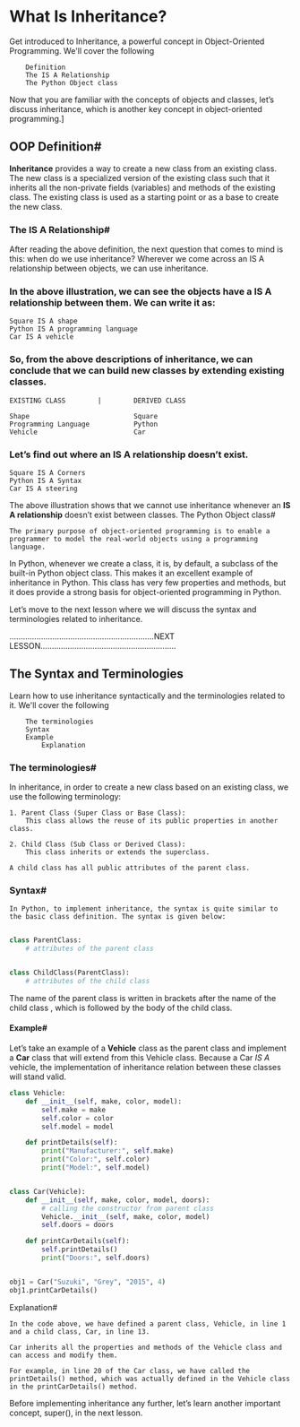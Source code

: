 # What Is Inheritance?

Get introduced to Inheritance, a powerful concept in Object-Oriented Programming.
We'll cover the following

        Definition
        The IS A Relationship
        The Python Object class

Now that you are familiar with the concepts of objects and classes, let’s discuss inheritance, which is another key concept in object-oriented programming.]


## OOP Definition#

**Inheritance** provides a way to create a new class from an existing class. The new class is a specialized version of the existing class such that it inherits all the non-private fields (variables) and methods of the existing class. The existing class is used as a starting point or as a base to create the new class.


### The IS A Relationship#

After reading the above definition, the next question that comes to mind is this: when do we use inheritance? Wherever we come across an IS A relationship between objects, we can use inheritance.

### In the above illustration, we can see the objects have a IS A relationship between them. We can write it as:

    Square IS A shape
    Python IS A programming language
    Car IS A vehicle

### So, from the above descriptions of inheritance, we can conclude that we can build new classes by extending existing classes.

    EXISTING CLASS 	      |        DERIVED CLASS
    
    Shape 	                       Square
    Programming Language 	       Python
    Vehicle 	                   Car

### Let’s find out where an IS A relationship doesn’t exist.

    Square IS A Corners
    Python IS A Syntax
    Car IS A steering

The above illustration shows that we cannot use inheritance whenever an **IS A relationship** doesn’t exist between classes.
The Python Object class#

    The primary purpose of object-oriented programming is to enable a programmer to model the real-world objects using a programming language.

In Python, whenever we create a class, it is, by default, a subclass of the built-in Python object class. This makes it an excellent example of inheritance in Python. This class has very few properties and methods, but it does provide a strong basis for object-oriented programming in Python.

Let’s move to the next lesson where we will discuss the syntax and terminologies related to inheritance.





 ................................................................NEXT LESSON............................................................

 ## The Syntax and Terminologies

Learn how to use inheritance syntactically and the terminologies related to it.
We'll cover the following

        The terminologies
        Syntax
        Example
            Explanation

### The terminologies#

In inheritance, in order to create a new class based on an existing class, we use the following terminology:

    1. Parent Class (Super Class or Base Class): 
        This class allows the reuse of its public properties in another class.

    2. Child Class (Sub Class or Derived Class): 
        This class inherits or extends the superclass.

    A child class has all public attributes of the parent class.

### Syntax#

    In Python, to implement inheritance, the syntax is quite similar to the basic class definition. The syntax is given below:
```python

class ParentClass:
    # attributes of the parent class


class ChildClass(ParentClass):
    # attributes of the child class

```

The name of the parent class is written in brackets after the name of the child class , which is followed by the body of the child class.

#### Example#

Let’s take an example of a **Vehicle** class as the parent class and implement a **Car** class that will extend from this Vehicle class. 
Because a Car *IS A* vehicle, the implementation of inheritance relation between these classes will stand valid.
```py
class Vehicle:
    def __init__(self, make, color, model):
        self.make = make
        self.color = color
        self.model = model

    def printDetails(self):
        print("Manufacturer:", self.make)
        print("Color:", self.color)
        print("Model:", self.model)


class Car(Vehicle):
    def __init__(self, make, color, model, doors):
        # calling the constructor from parent class
        Vehicle.__init__(self, make, color, model)
        self.doors = doors

    def printCarDetails(self):
        self.printDetails()
        print("Doors:", self.doors)


obj1 = Car("Suzuki", "Grey", "2015", 4)
obj1.printCarDetails()

```
Explanation#

    In the code above, we have defined a parent class, Vehicle, in line 1 and a child class, Car, in line 13.

    Car inherits all the properties and methods of the Vehicle class and can access and modify them.

    For example, in line 20 of the Car class, we have called the printDetails() method, which was actually defined in the Vehicle class in the printCarDetails() method.

Before implementing inheritance any further, let’s learn another important concept, super(), in the next lesson.

